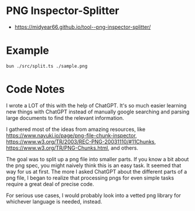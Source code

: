 # PNG Inspector-Splitter

- https://midyear66.github.io/tool--png-inspector-splitter/

# Example

```
bun ./src/split.ts ./sample.png
```

# Code Notes

I wrote a LOT of this with the help of ChatGPT. It's so much easier learning new things with ChatGPT instead of manually google searching and parsing large documents to find the relevant information.

I gathered most of the ideas from amazing resources, like https://www.nayuki.io/page/png-file-chunk-inspector, https://www.w3.org/TR/2003/REC-PNG-20031110/#11Chunks, https://www.w3.org/TR/PNG-Chunks.html, and others.

The goal was to split up a png file into smaller parts. If you know a bit about the png spec, you might naively think this is an easy task. It seemed that way for us at first. The more I asked ChatGPT about the different parts of a png file, I began to realize that processing pngs for even simple tasks require a great deal of precise code.

For serious use cases, I would probably look into a vetted png library for whichever language is needed, instead.
